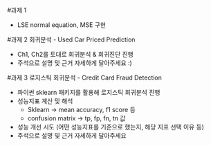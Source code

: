 #과제 1
- LSE normal equation, MSE 구현

#과제 2 회귀분석 - Used Car Priced Prediction
- Ch1, Ch2를 토대로 회귀분석 & 회귀진단 진행
- 주석으로 설명 및 근거 자세하게 달아주세요 :)

#과제 3 로지스틱 회귀분석 - Credit Card Fraud Detection
- 파이썬 sklearn 패키지를 활용해 로지스틱 회귀분석 진행
- 성능지표 계산 및 해석
  - Sklearn -> mean accuracy, f1 score 등
  - confusion matrix -> tp, fp, fn, tn 값
- 성능 개선 시도 (어떤 성능지표를 기준으로 했는지, 해당 지표 선택 이유 등)
- 주석으로 설명 및 근거 자세하게 달아주세요 
